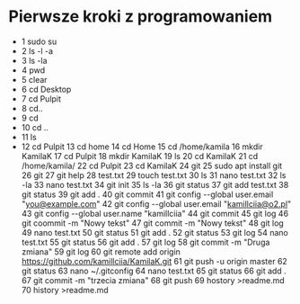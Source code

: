 Pierwsze kroki z programowaniem
==============================
*    1  sudo su
*    2  ls -l -a
*    3  ls -la
*    4  pwd
*    5  clear
*    6  cd Desktop
*    7  cd Pulpit
*    8  cd..
*   9  cd
*   10  cd ..
*   11  ls
*   12  cd Pulpit
   13  cd home
   14  cd Home
   15  cd /home/kamila
   16  mkdir KamilaK
   17  cd Pulpit
   18  mkdir KamilaK
   19  ls
   20  cd KamilaK
   21  cd /home/kamila/
   22  cd Pulpit
   23  cd KamilaK
   24  git
   25  sudo apt install git
   26  git
   27  git help
   28  test.txt
   29  touch test.txt
   30  ls
   31  nano test.txt
   32  ls -la
   33  nano test.txt
   34  git init
   35  ls -la
   36  git status
   37  git add test.txt
   38  git status
   39  git add .
   40  git commit
   41  git config --global user.email "you@example.com"
   42  git config --global user.email "kamillciia@o2.pl"
   43  git config --global user.name "kamillciia"
   44  git commit
   45  git log
   46  git coommit -m "Nowy tekst"
   47  git commit -m "Nowy tekst"
   48  git log
   49  nano test.txt
   50  git status
   51  git add .
   52  git status
   53  git log
   54  nano test.txt
   55  git status
   56  git add .
   57  git log
   58  git commit -m "Druga zmiana"
   59  git log
   60  git remote add origin https://github.com/kamillciia/KamilaK.git
   61  git push -u origin master
   62  git status
   63  nano ~/.gitconfig 
   64  nano test.txt
   65  git status
   66  git add .
   67  git commit -m "trzecia zmiana"
   68  git push
   69  hostory >readme.md
   70  history >readme.md
